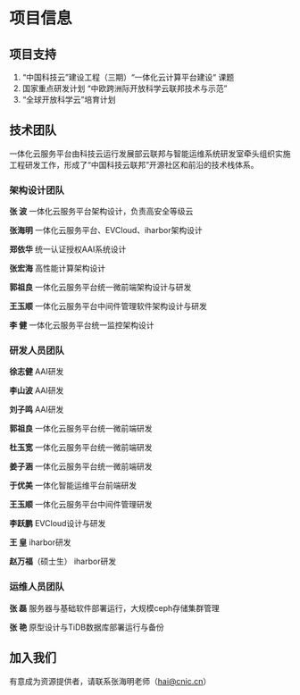 # 项目信息

## 项目支持  

1. “中国科技云”建设工程（三期）“一体化云计算平台建设“ 课题  
2. 国家重点研发计划 “中欧跨洲际开放科学云联邦技术与示范”  
3. “全球开放科学云”培育计划   


## 技术团队  

一体化云服务平台由科技云运行发展部云联邦与智能运维系统研发室牵头组织实施工程研发工作，形成了“中国科技云联邦”开源社区和前沿的技术栈体系。  

### 架构设计团队  

**张    波**     一体化云服务平台架构设计，负责高安全等级云

**张海明**     一体化云服务平台、EVCloud、iharbor架构设计

**郑依华**    统一认证授权AAI系统设计

**张宏海**    高性能计算架构设计

**郭祖良**    一体化云服务平台统一微前端架构设计与研发

**王玉顺**    一体化云服务平台中间件管理软件架构设计与研发

**李    健**    一体化云服务平台统一监控架构设计

### 研发人员团队  

**徐志健**    AAI研发  

**李山波**    AAI研发

**刘子鸣**    AAI研发

**郭祖良**    一体化云服务平台统一微前端研发  

**杜玉宽**    一体化云服务平台统一微前端研发  

**姜子涵**    一体化云服务平台统一微前端研发  

**于优美**    一体化智能运维平台前端研发

**王玉顺**    一体化云服务平台中间件管理研发  

**李跃鹏**    EVCloud设计与研发  

**王    皇**    iharbor研发  

**赵万福**（硕士生） iharbor研发


### 运维人员团队  

**张    磊**    服务器与基础软件部署运行，大规模ceph存储集群管理  

**张    艳**    原型设计与TiDB数据库部署运行与备份  

## 加入我们  

有意成为资源提供者，请联系张海明老师（hai@cnic.cn）  
